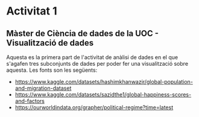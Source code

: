 # Activitat 1

## Màster de Ciència de dades de la UOC - Visualització de dades

Aquesta es la primera part de l'activitat de anàlisi de dades en el que s'agafen tres subconjunts de dades per poder fer una visualització sobre aquesta.
Les fonts son les següents:
* https://www.kaggle.com/datasets/hashimkhanwazir/global-population-and-migration-dataset
* https://www.kaggle.com/datasets/sazidthe1/global-happiness-scores-and-factors
* https://ourworldindata.org/grapher/political-regime?time=latest
